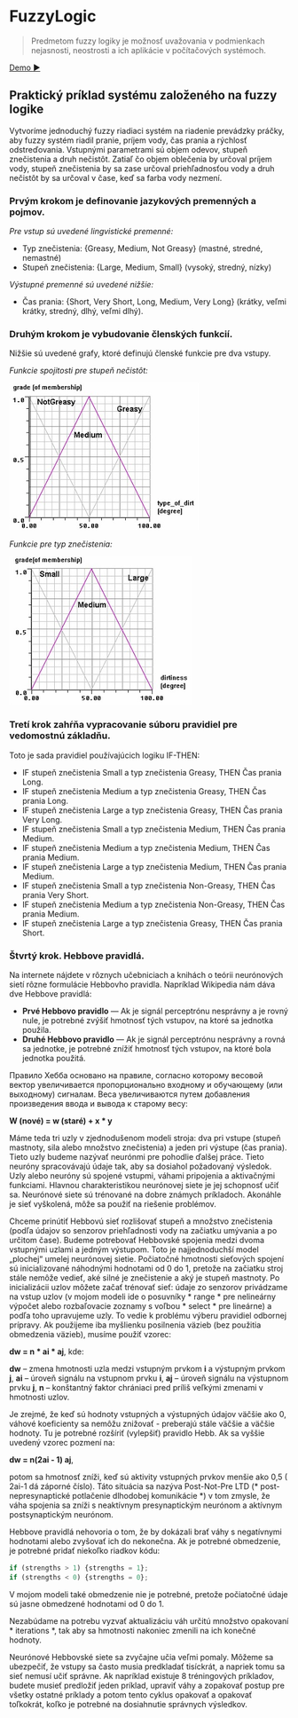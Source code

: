 # FuzzyLogic
>Predmetom fuzzy logiky je možnosť uvažovania v podmienkach nejasnosti, neostrosti a ich aplikácie v počítačových systémoch.

[Demo :arrow_forward:](https://moroz69off.github.io/FuzzyLogic/)

## Praktický príklad systému založeného na fuzzy logike
Vytvoríme jednoduchý fuzzy riadiaci systém na riadenie prevádzky práčky, aby fuzzy systém riadil pranie, príjem vody, čas prania a rýchlosť odstreďovania.
Vstupnými parametrami sú objem odevov, stupeň znečistenia a druh nečistôt. Zatiaľ čo objem oblečenia by určoval príjem vody, stupeň znečistenia by sa zase určoval priehľadnosťou vody a druh nečistôt by sa určoval v čase, keď sa farba vody nezmení.

### Prvým krokom je definovanie jazykových premenných a pojmov.

*Pre vstup sú uvedené lingvistické premenné:*

* Typ znečistenia: {Greasy, Medium, Not Greasy} (mastné, stredné, nemastné)
* Stupeň znečistenia: {Large, Medium, Small} (vysoký, stredný, nízky)

*Výstupné premenné sú uvedené nižšie:*

* Čas prania: {Short, Very Short, Long, Medium, Very Long} (krátky, veľmi krátky, stredný, dlhý, veľmi dlhý).

### Druhým krokom je vybudovanie členských funkcií.

Nižšie sú uvedené grafy, ktoré definujú členské funkcie pre dva vstupy.

*Funkcie spojitosti pre stupeň nečistôt:*

![Image greasy](https://github.com/adamtheiner/fuzzy/blob/master/files/fuzzy5.jpg?raw=true)

*Funkcie pre typ znečistenia:*

![Image mud](https://github.com/adamtheiner/fuzzy/blob/master/files/fuzzy4.jpg?raw=true)

### Tretí krok zahŕňa vypracovanie súboru pravidiel pre vedomostnú základňu.

Toto je sada pravidiel používajúcich logiku IF-THEN:

* IF stupeň znečistenia Small a typ znečistenia Greasy, THEN Čas prania Long.
* IF stupeň znečistenia Medium a typ znečistenia Greasy, THEN Čas prania Long.
* IF stupeň znečistenia Large a typ znečistenia Greasy, THEN Čas prania Very Long.
* IF stupeň znečistenia Small a typ znečistenia Medium, THEN Čas prania Medium.
* IF stupeň znečistenia Medium a typ znečistenia Medium, THEN Čas prania Medium.
* IF stupeň znečistenia Large a typ znečistenia Medium, THEN Čas prania Medium.
* IF stupeň znečistenia Small a typ znečistenia Non-Greasy, THEN Čas prania Very Short.
* IF stupeň znečistenia Medium a typ znečistenia Non-Greasy, THEN Čas prania Medium.
* IF stupeň znečistenia Large a typ znečistenia Greasy, THEN Čas prania Short.

### Štvrtý krok. Hebbove pravidlá.

Na internete nájdete v rôznych učebniciach a knihách o teórii neurónových sietí rôzne formulácie Hebbovho pravidla.
Napríklad Wikipedia nám dáva dve Hebbove pravidlá:
* **Prvé Hebbovo pravidlo** — Ak je signál perceptrónu nesprávny a je rovný nule, je potrebné zvýšiť hmotnosť tých vstupov, na ktoré sa jednotka použila.
* **Druhé Hebbovo pravidlo** — Ak je signál perceptrónu nesprávny a rovná sa jednotke, je potrebné znížiť hmotnosť tých vstupov, na ktoré bola jednotka použitá.

Правило Хебба основано на правиле, согласно которому 
весовой вектор увеличивается пропорционально входному и обучающему (или выходному) сигналам.
Веса увеличиваются путем добавления произведения ввода и вывода к старому весу:

**W (nové) = w (staré) + x * y**

Máme teda tri uzly v zjednodušenom modeli stroja: dva pri vstupe (stupeň mastnoty, sila alebo množstvo znečistenia) a jeden pri výstupe (čas prania). Tieto uzly budeme nazývať neurónmi pre pohodlie ďalšej práce.
Tieto neuróny spracovávajú údaje tak, aby sa dosiahol požadovaný výsledok. Uzly alebo neuróny sú spojené vstupmi, váhami pripojenia a aktivačnými funkciami.
Hlavnou charakteristikou neurónovej siete je jej schopnosť učiť sa. Neurónové siete sú trénované na dobre známych príkladoch. Akonáhle je sieť vyškolená, môže sa použiť na riešenie problémov.

Chceme prinútiť Hebbovú sieť rozlišovať stupeň a množstvo znečistenia (podľa údajov so senzorov priehľadnosti vody na začiatku umývania a po určitom čase). Budeme potrebovať Hebbovské spojenia medzi dvoma vstupnými uzlami a jedným výstupom. Toto je najjednoduchší model „plochej“ umelej neurónovej sietie. Počiatočné hmotnosti sieťových spojení sú inicializované náhodnými hodnotami od 0 do 1, pretože na začiatku stroj stále nemôže vedieť, aké silné je znečistenie a aký je stupeň mastnoty.
Po inicializácii uzlov môžete začať trénovať sieť: údaje zo senzorov privádzame na vstup uzlov (v mojom modeli ide o posuvníky * range * pre nelineárny výpočet alebo rozbaľovacie zoznamy s voľbou * select * pre lineárne) a podľa toho upravujeme uzly. To vedie k problému výberu pravidiel odbornej prípravy. Ak použijeme iba myšlienku posilnenia väzieb (bez použitia obmedzenia väzieb), musíme použiť vzorec:

**dw = n * ai * aj**, kde:

**dw** – zmena hmotnosti uzla medzi vstupným prvkom **i** a výstupným prvkom **j**,
**ai** – úroveň signálu na vstupnom prvku **i**,
**aj** – úroveň signálu na výstupnom prvku **j**,
**n** – konštantný faktor chrániaci pred príliš veľkými zmenami v hmotnosti uzlov.

Je zrejmé, že keď sú hodnoty vstupných a výstupných údajov väčšie ako 0, váhové koeficienty sa nemôžu znižovať - preberajú stále väčšie a väčšie hodnoty. Tu je potrebné rozšíriť (vylepšiť) pravidlo Hebb. Ak sa vyššie uvedený vzorec pozmení na:

**dw = n(2ai - 1) aj**,

potom sa hmotnosť zníži, keď sú aktivity vstupných prvkov menšie ako 0,5 ( 2ai-1 dá záporné číslo). Táto situácia sa nazýva Post-Not-Pre LTD (* post-nepresynaptické potlačenie dlhodobej komunikácie *) v tom zmysle, že váha spojenia sa zníži s neaktívnym presynaptickým neurónom a aktívnym postsynaptickým neurónom.

Hebbove pravidlá nehovoria o tom, že by dokázali brať váhy s negatívnymi hodnotami alebo zvyšovať ich do nekonečna. Ak je potrebné obmedzenie, je potrebné pridať niekoľko riadkov kódu:

```javascript
if (strengths > 1) {strengths = 1};
if (strengths < 0) {strengths = 0};
```

V mojom modeli také obmedzenie nie je potrebné, pretože počiatočné údaje sú jasne obmedzené hodnotami od 0 do 1.

Nezabúdame na potrebu vyzvať aktualizáciu váh určitú množstvo opakovaní * iterations *, tak aby sa hmotnosti nakoniec zmenili na ich konečné hodnoty.

Neurónové Hebbovské siete sa zvyčajne učia veľmi pomaly. Môžeme sa ubezpečiť, že vstupy sa často musia predkladať tisíckrát, a napriek tomu sa sieť nemusí učiť správne. Ak napríklad existuje 8 tréningových príkladov, budete musieť predložiť jeden príklad, upraviť váhy a zopakovať postup pre všetky ostatné príklady a potom tento cyklus opakovať a opakovať toľkokrát, koľko je potrebné na dosiahnutie správnych výsledkov.
